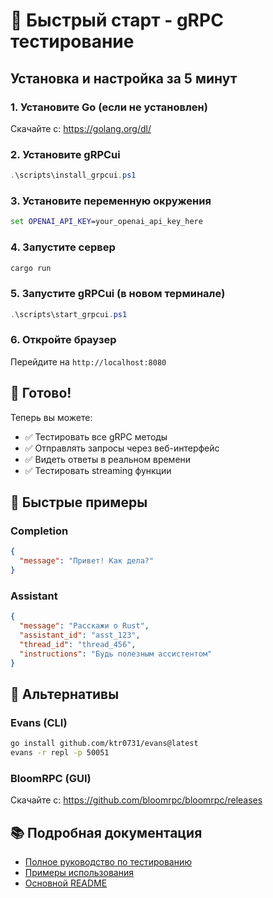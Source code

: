 # 🚀 Быстрый старт - gRPC тестирование

## Установка и настройка за 5 минут

### 1. Установите Go (если не установлен)
Скачайте с: https://golang.org/dl/

### 2. Установите gRPCui
```powershell
.\scripts\install_grpcui.ps1
```

### 3. Установите переменную окружения
```cmd
set OPENAI_API_KEY=your_openai_api_key_here
```

### 4. Запустите сервер
```cmd
cargo run
```

### 5. Запустите gRPCui (в новом терминале)
```powershell
.\scripts\start_grpcui.ps1
```

### 6. Откройте браузер
Перейдите на `http://localhost:8080`

## 🎯 Готово!

Теперь вы можете:
- ✅ Тестировать все gRPC методы
- ✅ Отправлять запросы через веб-интерфейс
- ✅ Видеть ответы в реальном времени
- ✅ Тестировать streaming функции

## 📝 Быстрые примеры

### Completion
```json
{
  "message": "Привет! Как дела?"
}
```

### Assistant
```json
{
  "message": "Расскажи о Rust",
  "assistant_id": "asst_123",
  "thread_id": "thread_456",
  "instructions": "Будь полезным ассистентом"
}
```

## 🔧 Альтернативы

### Evans (CLI)
```bash
go install github.com/ktr0731/evans@latest
evans -r repl -p 50051
```

### BloomRPC (GUI)
Скачайте с: https://github.com/bloomrpc/bloomrpc/releases

## 📚 Подробная документация

- [Полное руководство по тестированию](docs/GRPC_TESTING.md)
- [Примеры использования](examples/test_grpc.md)
- [Основной README](README.md) 